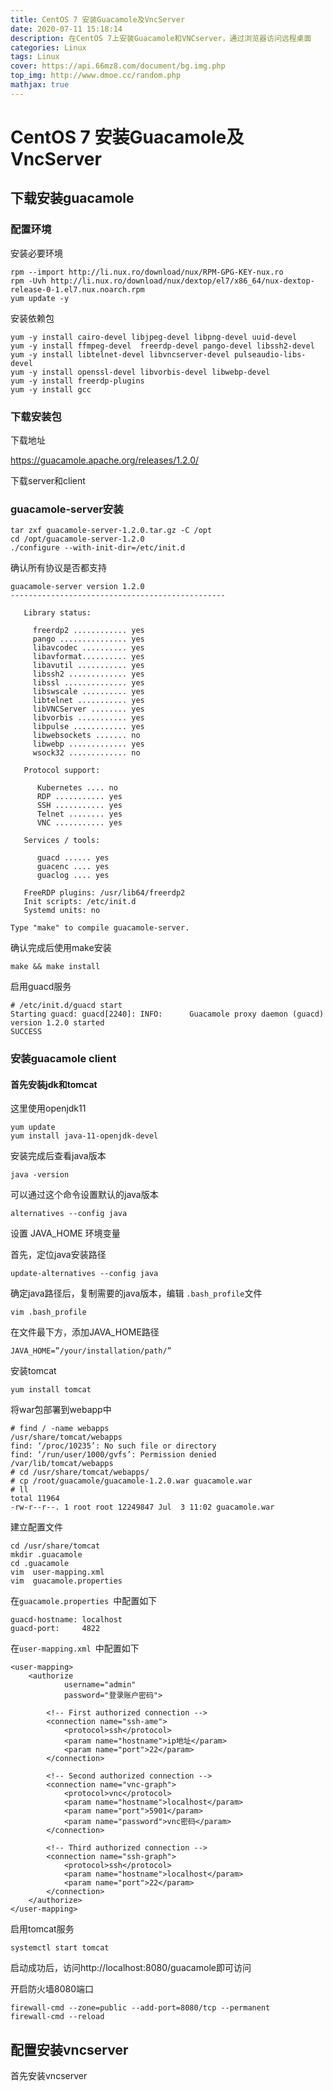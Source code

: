 ```yaml
---
title: CentOS 7 安装Guacamole及VncServer
date: 2020-07-11 15:18:14
description: 在CentOS 7上安装Guacamole和VNCserver，通过浏览器访问远程桌面
categories: Linux
tags: Linux
cover: https://api.66mz8.com/document/bg.img.php
top_img: http://www.dmoe.cc/random.php
mathjax: true
---
```

# CentOS 7 安装Guacamole及VncServer

## 下载安装guacamole

### 配置环境

安装必要环境

```
rpm --import http://li.nux.ro/download/nux/RPM-GPG-KEY-nux.ro
rpm -Uvh http://li.nux.ro/download/nux/dextop/el7/x86_64/nux-dextop-release-0-1.el7.nux.noarch.rpm
yum update -y
```

安装依赖包

```
yum -y install cairo-devel libjpeg-devel libpng-devel uuid-devel  
yum -y install ffmpeg-devel  freerdp-devel pango-devel libssh2-devel 
yum -y install libtelnet-devel libvncserver-devel pulseaudio-libs-devel  
yum -y install openssl-devel libvorbis-devel libwebp-devel
yum -y install freerdp-plugins
yum -y install gcc
```

### 下载安装包

下载地址

https://guacamole.apache.org/releases/1.2.0/

下载server和client

### guacamole-server安装

```
tar zxf guacamole-server-1.2.0.tar.gz -C /opt
cd /opt/guacamole-server-1.2.0
./configure --with-init-dir=/etc/init.d
```

确认所有协议是否都支持

```shell
guacamole-server version 1.2.0
------------------------------------------------

   Library status:

     freerdp2 ............ yes
     pango ............... yes
     libavcodec .......... yes
     libavformat.......... yes
     libavutil ........... yes
     libssh2 ............. yes
     libssl .............. yes
     libswscale .......... yes
     libtelnet ........... yes
     libVNCServer ........ yes
     libvorbis ........... yes
     libpulse ............ yes
     libwebsockets ....... no
     libwebp ............. yes
     wsock32 ............. no

   Protocol support:

      Kubernetes .... no
      RDP ........... yes
      SSH ........... yes
      Telnet ........ yes
      VNC ........... yes

   Services / tools:

      guacd ...... yes
      guacenc .... yes
      guaclog .... yes

   FreeRDP plugins: /usr/lib64/freerdp2
   Init scripts: /etc/init.d
   Systemd units: no

Type "make" to compile guacamole-server.
```

确认完成后使用make安装

```
make && make install
```

启用guacd服务

```shell
# /etc/init.d/guacd start
Starting guacd: guacd[2240]: INFO:      Guacamole proxy daemon (guacd) version 1.2.0 started
SUCCESS
```

### 安装guacamole client

#### 首先安装jdk和tomcat

这里使用openjdk11

```
yum update
yum install java-11-openjdk-devel
```

安装完成后查看java版本

```
java -version
```

可以通过这个命令设置默认的java版本

```
alternatives --config java
```

设置 JAVA_HOME 环境变量

首先，定位java安装路径

```
update-alternatives --config java
```

确定java路径后，复制需要的java版本，编辑 `.bash_profile`文件

```
vim .bash_profile
```

在文件最下方，添加JAVA_HOME路径

```
JAVA_HOME=”/your/installation/path/”
```

安装tomcat

```
yum install tomcat
```

将war包部署到webapp中

```shell
# find / -name webapps
/usr/share/tomcat/webapps
find: ‘/proc/10235’: No such file or directory
find: ‘/run/user/1000/gvfs’: Permission denied
/var/lib/tomcat/webapps
# cd /usr/share/tomcat/webapps/
# cp /root/guacamole/guacamole-1.2.0.war guacamole.war
# ll
total 11964
-rw-r--r--. 1 root root 12249847 Jul  3 11:02 guacamole.war
```

建立配置文件

```
cd /usr/share/tomcat
mkdir .guacamole
cd .guacamole
vim  user-mapping.xml
vim  guacamole.properties 
```

在`guacamole.properties `中配置如下

```
guacd-hostname: localhost
guacd-port:     4822
```

在`user-mapping.xml `中配置如下

```
<user-mapping>
    <authorize
            username="admin"
            password="登录账户密码">

        <!-- First authorized connection -->
        <connection name="ssh-ame">
            <protocol>ssh</protocol>
            <param name="hostname">ip地址</param>
            <param name="port">22</param>
        </connection>

        <!-- Second authorized connection -->
        <connection name="vnc-graph">
            <protocol>vnc</protocol>
            <param name="hostname">localhost</param>
            <param name="port">5901</param>
            <param name="password">vnc密码</param>
        </connection>

        <!-- Third authorized connection -->
        <connection name="ssh-graph">
            <protocol>ssh</protocol>
            <param name="hostname">localhost</param>
            <param name="port">22</param>
        </connection>
    </authorize>
</user-mapping>
```

启用tomcat服务

```
systemctl start tomcat
```

启动成功后，访问http://localhost:8080/guacamole即可访问

开启防火墙8080端口

```
firewall-cmd --zone=public --add-port=8080/tcp --permanent
firewall-cmd --reload
```

## 配置安装vncserver

首先安装vncserver



